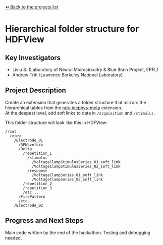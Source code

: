 [:rewind: Back to the projects list](../../README.md#ProjectsList)

<!-- For information on how to write GitHub .md files see https://guides.github.com/features/mastering-markdown/ -->

# Hierarchical folder structure for HDFView 

## Key Investigators

- Liviu S. (Laboratory of Neural Microcircuitry & Blue Brain Project, EPFL)
- Andrew Tritt (Lawrence Berkeley National Laboratory)

## Project Description

Create an extension that generates a folder structure that mirrors the hierarchical tables from the [ndx-icephys-meta](https://github.com/oruebel/ndx-icephys-meta) extension.  
At the deepest level, add soft links to data in `/acquisition` and `/stimulus`.

This folder structure will look like this in HDFView:

```
/root  
  /view  
    /Electrode_01  
      /APWaveform  
      /Delta  
        /repetition_1  
          /stimulus  
            /VoltageClampStimulusSeries_01_soft_link  
            /VoltageClampStimulusSeries_02_soft_link  
          /response  
            /VoltageClampSeries_01_soft_link  
            /VoltageClampSeries_02_soft_link  
        /repetition_2  
        /repetition_3  
        /etc...  
      /FirePattern  
      /etc...
    /Electrode_02  
```      


## Progress and Next Steps

Main code written by the end of the hackathon. Testing and debugging needed.

